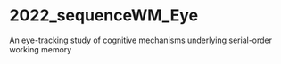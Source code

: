 # 2022_sequenceWM_Eye
An eye-tracking study of cognitive mechanisms underlying serial-order working memory
